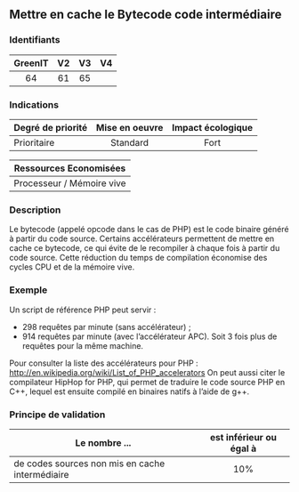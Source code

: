 ## Mettre en cache le Bytecode code intermédiaire

### Identifiants

| GreenIT |  V2  |  V3  |  V4  |
|:-------:|:----:|:----:|:----:|
|  64    | 61  | 65  |      |

### Indications

| Degré de priorité |      Mise en oeuvre       |  Impact écologique    | 
|-------------------|:-------------------------:|:---------------------:|
| Prioritaire       |  Standard                 | Fort                  | 


|Ressources Economisées                                      |
|:----------------------------------------------------------:|
| Processeur / Mémoire vive |

### Description

Le bytecode (appelé opcode dans le cas de PHP) est le code binaire généré à partir du code source. Certains accélérateurs permettent de mettre en cache ce bytecode, ce qui évite de le recompiler à chaque fois à partir du code source. Cette réduction du temps de compilation économise des cycles CPU et de la mémoire vive.

### Exemple

Un script de référence PHP peut servir :
 - 298 requêtes par minute (sans accélérateur) ;
 - 914 requêtes par minute (avec l’accélérateur APC). Soit 3 fois plus de requêtes pour la même machine.

Pour consulter la liste des accélérateurs pour PHP :
http://en.wikipedia.org/wiki/List_of_PHP_accelerators
On peut aussi citer le compilateur HipHop for PHP, qui permet de traduire le code source PHP en C++, lequel est ensuite compilé en binaires natifs à l’aide de g++.

### Principe de validation

| Le nombre ...     | est inférieur ou égal à   |  
|-------------------|:-------------------------:|
| de codes sources non mis en cache intermédiaire  | 10%  |
